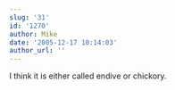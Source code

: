 ```yaml
---
slug: '31'
id: '1270'
author: Mike
date: '2005-12-17 10:14:03'
author_url: ''
---
```

I think it is either called endive or chickory.

